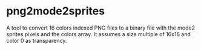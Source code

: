 # png2mode2sprites
A tool to convert 16 colors indexed PNG files to a binary file with the mode2 sprites pixels and the colors array. It assumes a size multiple of 16x16 and color 0 as transparency.
